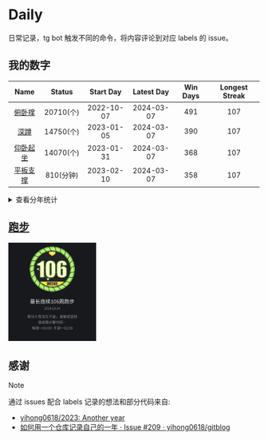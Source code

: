 # Daily

日常记录，tg bot 触发不同的命令，将内容评论到对应 labels 的 issue。

## 我的数字

<!--START_SECTION:my_number-->
| Name | Status | Start Day | Latest Day | Win Days | Longest Streak |
| :---: | :---: | :---: | :---: | :---: | :---: |
| [俯卧撑](https://github.com/F4ria/Daily/issues/3) | 20710(个) | 2022-10-07 | 2024-03-07 | 491 | 107 | <!-- 2023-10-01 to 2024-01-15 --> 
| [深蹲](https://github.com/F4ria/Daily/issues/2) | 14750(个) | 2023-01-05 | 2024-03-07 | 390 | 107 | <!-- 2023-10-01 to 2024-01-15 --> 
| [仰卧起坐](https://github.com/F4ria/Daily/issues/4) | 14070(个) | 2023-01-31 | 2024-03-07 | 368 | 107 | <!-- 2023-10-01 to 2024-01-15 --> 
| [平板支撑](https://github.com/F4ria/Daily/issues/1) | 810(分钟) | 2023-02-10 | 2024-03-07 | 358 | 107 | <!-- 2023-10-01 to 2024-01-15 --> 

<!--END_SECTION:my_number-->

<details>
  <summary>查看分年统计</summary>
<!--START_SECTION:my_number_year-->

### 2024
| Name | Status | Start Day | Latest Day | Win Days | Longest Streak |
| :---: | :---: | :---: | :---: | :---: | :---: |
| 俯卧撑 | 3720(个) | 2024-01-01 | 2024-03-07 | 48 | 15 | <!-- 2024-01-01 to 2024-01-15 --> 
| 平板支撑 | 138(分钟) | 2024-01-01 | 2024-03-07 | 46 | 15 | <!-- 2024-01-01 to 2024-01-15 --> 
| 深蹲 | 3080(个) | 2024-01-01 | 2024-03-07 | 46 | 15 | <!-- 2024-01-01 to 2024-01-15 --> 
| 仰卧起坐 | 3080(个) | 2024-01-01 | 2024-03-07 | 46 | 15 | <!-- 2024-01-01 to 2024-01-15 --> 

### 2023
| Name | Status | Start Day | Latest Day | Win Days | Longest Streak |
| :---: | :---: | :---: | :---: | :---: | :---: |
| 俯卧撑 | 13980(个) | 2023-01-01 | 2023-12-31 | 357 | 96 | <!-- 2023-01-21 to 2023-04-26 --> 
| 深蹲 | 11670(个) | 2023-01-05 | 2023-12-31 | 344 | 92 | <!-- 2023-10-01 to 2023-12-31 --> 
| 仰卧起坐 | 10990(个) | 2023-01-31 | 2023-12-31 | 322 | 92 | <!-- 2023-10-01 to 2023-12-31 --> 
| 平板支撑 | 672(分钟) | 2023-02-10 | 2023-12-31 | 312 | 92 | <!-- 2023-10-01 to 2023-12-31 --> 

### 2022
| Name | Status | Start Day | Latest Day | Win Days | Longest Streak |
| :---: | :---: | :---: | :---: | :---: | :---: |
| 俯卧撑 | 3010(个) | 2022-10-07 | 2022-12-31 | 86 | 86 | <!-- 2022-10-07 to 2022-12-31 --> 


<!--END_SECTION:my_number_year-->
</details>

## [跑步](https://github.com/F4ria/Daily/issues/10)

<!--START_SECTION:running-->
<img src="https://github.com/F4ria/Daily/blob/master/data/images/running/20240304-232301-106_weeks.jpg" width="35%">
<!--END_SECTION:running-->

## 感谢

> [!NOTE]
> 通过 issues 配合 labels 记录的想法和部分代码来自: 
> * [yihong0618/2023: Another year](https://github.com/yihong0618/2023)
> * [如何用一个仓库记录自己的一年 · Issue #209 · yihong0618/gitblog](https://github.com/yihong0618/gitblog/issues/209)
